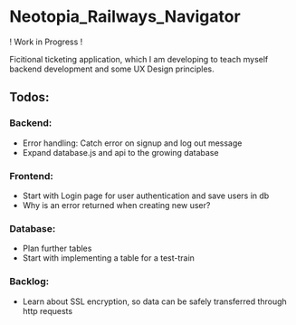 # Neotopia_Railways_Navigator
 ! Work in Progress !
 
 Ficitional ticketing application, which I am developing to teach myself backend development and some UX Design principles.


## Todos:

### Backend:
- Error handling: Catch error on signup and log out message
- Expand database.js and api to the growing database

### Frontend:
- Start with Login page for user authentication and save users in db
- Why is an error returned when creating new user?

### Database:
- Plan further tables
- Start with implementing a table for a test-train


### Backlog:
- Learn about SSL encryption, so data can be safely transferred through http requests

